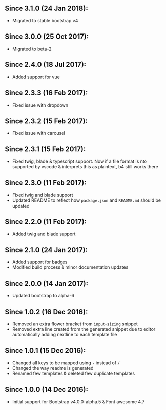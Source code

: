 ## Since 3.1.0 (24 Jan 2018):

  - Migrated to stable bootstrap v4

## Since 3.0.0 (25 Oct 2017):

  - Migrated to beta-2

## Since 2.4.0 (18 Jul 2017):

  - Added support for vue

## Since 2.3.3 (16 Feb 2017):
  
  - Fixed issue with dropdown

## Since 2.3.2 (15 Feb 2017):
  
  - Fixed issue with carousel

## Since 2.3.1 (15 Feb 2017):
  
  - Fixed twig, blade & typescript support. Now if a file format is nto supported by vscode & interprets this as plaintext, b4 still works there

## Since 2.3.0 (11 Feb 2017):
  
  - Fixed twig and blade support
  - Updated README to reflect how `package.json` and `README.md` should be updated

## Since 2.2.0 (11 Feb 2017):
  
  - Added twig and blade support

## Since 2.1.0 (24 Jan 2017):
  
  - Added support for badges
  - Modified build process & minor documentation updates

## Since 2.0.0 (14 Jan 2017):
  
  - Updated bootstrap to alpha-6

## Since 1.0.2 (16 Dec 2016):
  
  - Removed an extra flower bracket from `input-sizing` snippet
  - Removed extra line created from the generated snippet due to editor automatically adding nextline to each template file
  
## Since 1.0.1 (15 Dec 2016):
  
  - Changed all keys to be mapped using `-` instead of `/`
  - Changed the way readme is generated
  - Renamed few templates & deleted few duplicate templates
  
## Since 1.0.0 (14 Dec 2016):
  
  - Initial support for Bootstrap v4.0.0-alpha.5 & Font awesome 4.7
